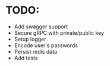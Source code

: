 # TODO:
* Add swagger support
* Secure gRPC with private/public key
* Setup logger
* Encode user's passwords
* Persist redis data
* Add tests